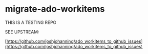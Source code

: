 # migrate-ado-workitems

THIS IS A TESTING REPO

SEE UPSTREAM:

[https://github.com/joshjohanning/ado_workitems_to_github_issues](https://github.com/joshjohanning/ado_workitems_to_github_issues)
